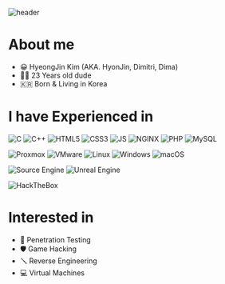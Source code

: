 ![header](https://capsule-render.vercel.app/api?type=wave&color=timeGradient&height=300&section=header&text=HyeongJin%20Kim&fontSize=90)

# About me
 - &#x1F600; HyeongJin Kim (AKA. HyonJin, Dimitri, Dima)
 - &#x1F468;&#x200D;&#x1F4BB; 23 Years old dude
 - &#x1F1F0;&#x1F1F7; Born & Living in Korea

# I have Experienced in
![C](https://img.shields.io/badge/C-eeeeee.svg?&style=for-the-badge&logo=c&logoColor=A8B9CC)
![C++](https://img.shields.io/badge/C++-eeeeee.svg?&style=for-the-badge&logo=cplusplus&logoColor=00599C)
![HTML5](https://img.shields.io/badge/HTML5-eeeeee.svg?&style=for-the-badge&logo=html5&logoColor=E34F26)
![CSS3](https://img.shields.io/badge/CSS3-eeeeee.svg?&style=for-the-badge&logo=css3&logoColor=1572B6)
![JS](https://img.shields.io/badge/JavaScript-eeeeee.svg?&style=for-the-badge&logo=javascript&logoColor=F7DF1E)
![NGINX](https://img.shields.io/badge/NGINX-eeeeee.svg?&style=for-the-badge&logo=nginx&logoColor=009639)
![PHP](https://img.shields.io/badge/PHP-eeeeee.svg?&style=for-the-badge&logo=php&logoColor=777BB4)
![MySQL](https://img.shields.io/badge/MySQL-eeeeee.svg?&style=for-the-badge&logo=mysql&logoColor=4479A1)

![Proxmox](https://img.shields.io/badge/Proxmox-eeeeee.svg?&style=for-the-badge&logo=proxmox&logoColor=E57000)
![VMware](https://img.shields.io/badge/VMware-eeeeee.svg?&style=for-the-badge&logo=vmware&logoColor=607078)
![Linux](https://img.shields.io/badge/Linux-eeeeee.svg?&style=for-the-badge&logo=linux&logoColor=FCC624)
![Windows](https://img.shields.io/badge/Windows-eeeeee.svg?&style=for-the-badge&logo=windows&logoColor=0078D6)
![macOS](https://img.shields.io/badge/macOS-eeeeee.svg?&style=for-the-badge&logo=macos&logoColor=000000)

![Source Engine](https://img.shields.io/badge/source-eeeeee.svg?&style=for-the-badge&logo=sourceengine&logoColor=F79A10)
![Unreal Engine](https://img.shields.io/badge/Unreal-eeeeee.svg?&style=for-the-badge&logo=unrealengine&logoColor=0E1128)

![HackTheBox](https://img.shields.io/badge/HackTheBox-eeeeee.svg?&style=for-the-badge&logo=hackthebox&logoColor=9FEF00)

# Interested in
 - &#x1F528; Penetration Testing
 - &#x1F6E1; Game Hacking
 - &#x1FA9B; Reverse Engineering
 - &#x1F4BB; Virtual Machines
